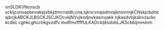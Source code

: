 vnSLDKVNcnscb 
sckljconvapbnvakpjvbkjdmcnsldk;cna;sjkncvnajsdnvajknsvnnjkCNskjcbdnkajbcjkABCKJLBSCKJSCJKDcvkjNVvjksdjnvkasnvjakk njkasdvbjkabvzsckc kcdkc cghkcghcchkgvzdfv dvdfmvfffffJLKADcbljksdvbLJKScbbljmmmm
